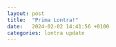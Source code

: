 ```yaml
---
layout: post
title:  "Prima Lontra!"
date:   2024-02-02 14:41:56 +0100
categories: lontra update
---
```

